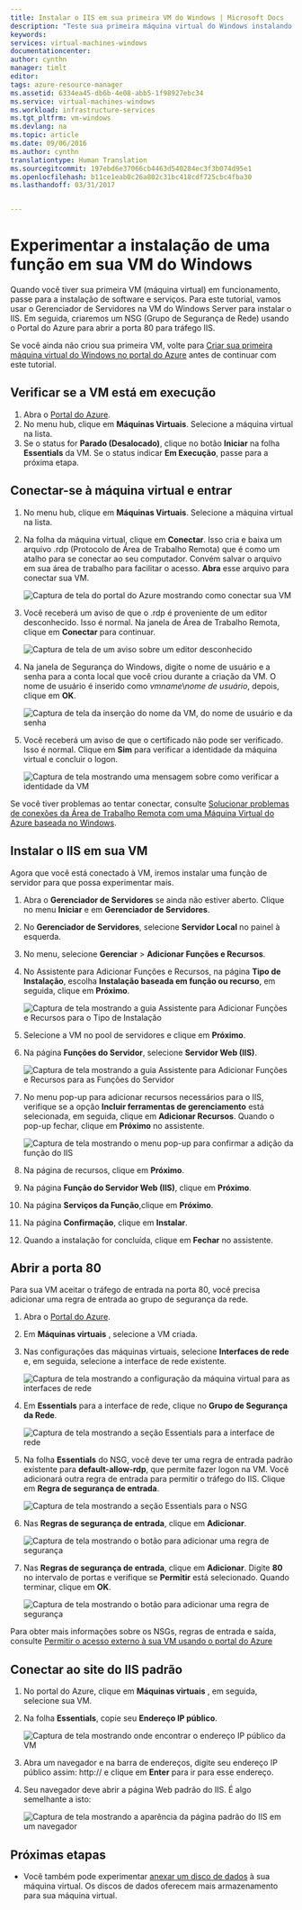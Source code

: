 ```yaml
---
title: Instalar o IIS em sua primeira VM do Windows | Microsoft Docs
description: "Teste sua primeira máquina virtual do Windows instalando o IIS e abrindo a porta 80 usando o Portal do Azure."
keywords: 
services: virtual-machines-windows
documentationcenter: 
author: cynthn
manager: timlt
editor: 
tags: azure-resource-manager
ms.assetid: 6334ea45-db6b-4e08-abb5-1f98927ebc34
ms.service: virtual-machines-windows
ms.workload: infrastructure-services
ms.tgt_pltfrm: vm-windows
ms.devlang: na
ms.topic: article
ms.date: 09/06/2016
ms.author: cynthn
translationtype: Human Translation
ms.sourcegitcommit: 197ebd6e37066cb4463d540284ec3f3b074d95e1
ms.openlocfilehash: b11ce1eab0c26a802c31bc418cdf725cbc4fba30
ms.lasthandoff: 03/31/2017


---
```

# <a name="experiment-with-installing-a-role-on-your-windows-vm"></a>Experimentar a instalação de uma função em sua VM do Windows
Quando você tiver sua primeira VM (máquina virtual) em funcionamento, passe para a instalação de software e serviços. Para este tutorial, vamos usar o Gerenciador de Servidores na VM do Windows Server para instalar o IIS. Em seguida, criaremos um NSG (Grupo de Segurança de Rede) usando o Portal do Azure para abrir a porta 80 para tráfego IIS. 

Se você ainda não criou sua primeira VM, volte para [Criar sua primeira máquina virtual do Windows no portal do Azure](../virtual-machines-windows-hero-tutorial.md?toc=%2fazure%2fvirtual-machines%2fwindows%2ftoc.json) antes de continuar com este tutorial.

## <a name="make-sure-the-vm-is-running"></a>Verificar se a VM está em execução
1. Abra o [Portal do Azure](https://portal.azure.com).
2. No menu hub, clique em **Máquinas Virtuais**. Selecione a máquina virtual na lista.
3. Se o status for **Parado (Desalocado)**, clique no botão **Iniciar** na folha **Essentials** da VM. Se o status indicar **Em Execução**, passe para a próxima etapa.

## <a name="connect-to-the-virtual-machine-and-sign-in"></a>Conectar-se à máquina virtual e entrar
1. No menu hub, clique em **Máquinas Virtuais**. Selecione a máquina virtual na lista.
2. Na folha da máquina virtual, clique em **Conectar**. Isso cria e baixa um arquivo .rdp (Protocolo de Área de Trabalho Remota) que é como um atalho para se conectar ao seu computador. Convém salvar o arquivo em sua área de trabalho para facilitar o acesso. **Abra** esse arquivo para conectar sua VM.
   
    ![Captura de tela do portal do Azure mostrando como conectar sua VM](./media/hero-role/connect.png)
3. Você receberá um aviso de que o .rdp é proveniente de um editor desconhecido. Isso é normal. Na janela de Área de Trabalho Remota, clique em **Conectar** para continuar.
   
    ![Captura de tela de um aviso sobre um editor desconhecido](./media/hero-role/rdp-warn.png)
4. Na janela de Segurança do Windows, digite o nome de usuário e a senha para a conta local que você criou durante a criação da VM. O nome de usuário é inserido como *vmname*&#92;*nome de usuário*, depois, clique em **OK**.
   
    ![Captura de tela da inserção do nome da VM, do nome de usuário e da senha](./media/hero-role/credentials.png)
5. Você receberá um aviso de que o certificado não pode ser verificado. Isso é normal. Clique em **Sim** para verificar a identidade da máquina virtual e concluir o logon.
   
   ![Captura de tela mostrando uma mensagem sobre como verificar a identidade da VM](./media/hero-role/cert-warning.png)

Se você tiver problemas ao tentar conectar, consulte [Solucionar problemas de conexões da Área de Trabalho Remota com uma Máquina Virtual do Azure baseada no Windows](troubleshoot-rdp-connection.md?toc=%2fazure%2fvirtual-machines%2fwindows%2ftoc.json).

## <a name="install-iis-on-your-vm"></a>Instalar o IIS em sua VM
Agora que você está conectado à VM, iremos instalar uma função de servidor para que possa experimentar mais.

1. Abra o **Gerenciador de Servidores** se ainda não estiver aberto. Clique no menu **Iniciar** e em **Gerenciador de Servidores**.
2. No **Gerenciador de Servidores**, selecione **Servidor Local** no painel à esquerda. 
3. No menu, selecione **Gerenciar** > **Adicionar Funções e Recursos**.
4. No Assistente para Adicionar Funções e Recursos, na página **Tipo de Instalação**, escolha **Instalação baseada em função ou recurso**, em seguida, clique em **Próximo**.
   
    ![Captura de tela mostrando a guia Assistente para Adicionar Funções e Recursos para o Tipo de Instalação](./media/hero-role/role-wizard.png)
5. Selecione a VM no pool de servidores e clique em **Próximo**.
6. Na página **Funções do Servidor**, selecione **Servidor Web (IIS)**.
   
    ![Captura de tela mostrando a guia Assistente para Adicionar Funções e Recursos para as Funções do Servidor](./media/hero-role/add-iis.png)
7. No menu pop-up para adicionar recursos necessários para o IIS, verifique se a opção **Incluir ferramentas de gerenciamento** está selecionada, em seguida, clique em **Adicionar Recursos**. Quando o pop-up fechar, clique em **Próximo** no assistente.
   
    ![Captura de tela mostrando o menu pop-up para confirmar a adição da função do IIS](./media/hero-role/confirm-add-feature.png)
8. Na página de recursos, clique em **Próximo**.
9. Na página **Função do Servidor Web (IIS)**, clique em **Próximo**. 
10. Na página **Serviços da Função**,clique em **Próximo**. 
11. Na página **Confirmação**, clique em **Instalar**. 
12. Quando a instalação for concluída, clique em **Fechar** no assistente.

## <a name="open-port-80"></a>Abrir a porta 80
Para sua VM aceitar o tráfego de entrada na porta 80, você precisa adicionar uma regra de entrada ao grupo de segurança da rede. 

1. Abra o [Portal do Azure](https://portal.azure.com).
2. Em **Máquinas virtuais** , selecione a VM criada.
3. Nas configurações das máquinas virtuais, selecione **Interfaces de rede** e, em seguida, selecione a interface de rede existente.
   
    ![Captura de tela mostrando a configuração da máquina virtual para as interfaces de rede](./media/hero-role/network-interface.png)
4. Em **Essentials** para a interface de rede, clique no **Grupo de Segurança da Rede**.
   
    ![Captura de tela mostrando a seção Essentials para a interface de rede](./media/hero-role/select-nsg.png)
5. Na folha **Essentials** do NSG, você deve ter uma regra de entrada padrão existente para **default-allow-rdp**, que permite fazer logon na VM. Você adicionará outra regra de entrada para permitir o tráfego do IIS. Clique em **Regra de segurança de entrada**.
   
    ![Captura de tela mostrando a seção Essentials para o NSG](./media/hero-role/inbound.png)
6. Nas **Regras de segurança de entrada**, clique em **Adicionar**.
   
    ![Captura de tela mostrando o botão para adicionar uma regra de segurança](./media/hero-role/add-rule.png)
7. Nas **Regras de segurança de entrada**, clique em **Adicionar**. Digite **80** no intervalo de portas e verifique se **Permitir** está selecionado. Quando terminar, clique em **OK**.
   
    ![Captura de tela mostrando o botão para adicionar uma regra de segurança](./media/hero-role/port-80.png)

Para obter mais informações sobre os NSGs, regras de entrada e saída, consulte [Permitir o acesso externo à sua VM usando o portal do Azure](nsg-quickstart-portal.md?toc=%2fazure%2fvirtual-machines%2fwindows%2ftoc.json)

## <a name="connect-to-the-default-iis-website"></a>Conectar ao site do IIS padrão
1. No portal do Azure, clique em **Máquinas virtuais** , em seguida, selecione sua VM.
2. Na folha **Essentials**, copie seu **Endereço IP público**.
   
    ![Captura de tela mostrando onde encontrar o endereço IP público da VM](./media/hero-role/ipaddress.png)
3. Abra um navegador e na barra de endereços, digite seu endereço IP público assim: http://<publicIPaddress> e clique em **Enter** para ir para esse endereço.
4. Seu navegador deve abrir a página Web padrão do IIS. É algo semelhante a isto:
   
    ![Captura de tela mostrando a aparência da página padrão do IIS em um navegador](./media/hero-role/iis-default.png)

## <a name="next-steps"></a>Próximas etapas
* Você também pode experimentar [anexar um disco de dados](attach-disk-portal.md?toc=%2fazure%2fvirtual-machines%2fwindows%2ftoc.json) à sua máquina virtual. Os discos de dados oferecem mais armazenamento para sua máquina virtual.


